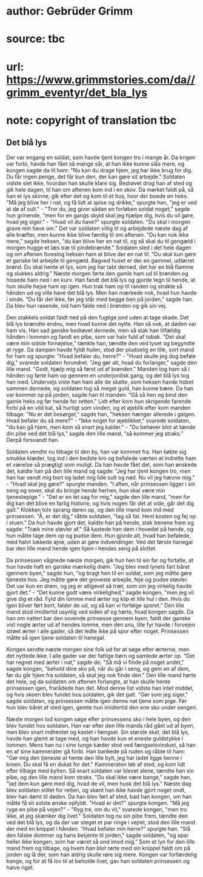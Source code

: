 # author: Gebrüder Grimm
# source: tbc
# url: https://www.grimmstories.com/da//grimm_eventyr/det_bla_lys
# note: copyright of translation tbc

## Det blå lys 

Der var engang en soldat, som havde tjent kongen tro i mange år. Da
krigen var forbi, havde han fået så mange sår, at han ikke kunne slås
mere, og kongen sagde da til ham: "Nu kan du drage hjem, jeg har ikke
brug for dig. Du får ingen penge, det får kun den, der kan gøre sit
arbejde." Soldaten vidste slet ikke, hvordan han skulle klare sig.
Bedrøvet drog han af sted og gik hele dagen, til han om aftenen kom ind
i en skov. Da mørket faldt på, så han et lys skinne, gik efter det og
kom til et hus, hvor der boede en heks. "Må jeg blive her i nat, og få
lidt at spise og drikke," spurgte han, "jeg er ved at dø af sult." -
"Tror du, jeg giver sådan en forløben soldat noget," sagde hun
grinende, "men for en gangs skyld skal jeg hjælpe dig, hvis du vil
gøre, hvad jeg siger." - "Hvad vil du have?" spurgte soldaten. "Du
skal i morgen grave min have om." Det var soldaten villig til og
arbejdede næste dag af alle kræfter, men kunne ikke blive færdig til om
aftenen. "Du kan nok ikke mere," sagde heksen, "du kan blive her en
nat til, og så skal du til gengæld i morgen hugge et læs træ til
pindebrænde." Soldaten sled i det hele dagen og om aftenen foreslog
heksen ham at blive der en nat til. "Du skal kun gøre et ganske let
arbejde til gengæld. Bagved huset er der en gammel, udtørret brønd. Du
skal hente et lys, som jeg har tabt derned, det har en blå flamme og
slukkes aldrig." Næste morgen førte den gamle ham ud til brønden og
hissede ham ned i en kurv. Han fandt det blå lys og gjorde tegn til
hende, at hun skulle hejse ham op igen. Hun trak ham op til randen og
strakte så hånden ud og ville have det blå lys. Men han mærkede nok,
hvad hun havde i sinde. "Du får det ikke, før jeg står med begge ben på
jorden," sagde han. Da blev hun rasende, lod ham falde ned i brønden og
gik sin vej.

Den stakkels soldat faldt ned på den fugtige jord uden at tage skade.
Det blå lys brændte endnu, men hvad kunne det nytte. Han så nok, at
døden var ham vis. Han sad ganske bedrøvet dernede, men så stak han
tilfældig hånden i lommen og fandt en pibe, som var halv fuld af tobak.
"Det skal være min sidste fornøjelse," tænkte han, tændte den ved
lyset og begyndte at ryge. Da dampen havde fyldt hulen, stod der
pludselig en lille, sort mand for ham og spurgte: "Hvad befaler du,
herre?" - "Hvad skulle jeg dog befale dig," svarede soldaten
forundret. "Jeg gør alt, hvad du forlanger," sagde den lille mand.
"Godt, hjælp mig så først ud af brønden." Manden tog ham så i hånden
og førte ham op gennem en underjordisk gang, og det blå lys tog han med.
Undervejs viste han ham alle de skatte, som heksen havde hobet sammen
dernede, og soldaten tog så meget guld, han kunne bære. Da han var
kommet op på jorden, sagde han til manden: "Gå så hen og bind den gamle
heks og før hende for retten." Lidt efter kom hun skrigende farende
forbi på en vild kat, så hurtigt som vinden, og et øjeblik efter kom
manden tilbage. "Nu er det besørget," sagde han, "heksen hænger
allerede i galgen. Hvad befaler du så mere?" - "Ikke noget for
øjeblikket," svarede soldaten, "du kan gå hjem, men kom så snart jeg
kalder." - "Du behøver blot at tænde din pibe ved det blå lys," sagde
den lille mand, "så kommer jeg straks." Derpå forsvandt han.

Soldaten vendte nu tilbage til den by, han var kommet fra. Han købte sig
smukke klæder, tog ind i den bedste kro og befalede værten at indrette
ham et værelse så prægtigt som muligt. Da han havde fået det, som han
ønskede det, kaldte han på den lille mand og sagde: "Jeg har tjent
kongen tro, men han har sendt mig bort og ladet mig lide sult og nød. Nu
vil jeg hævne mig." - "Hvad skal jeg gøre?" spurgte manden. "I
aften, når prinsessen ligger i sin seng og sover, skal du bringe hende
herhen, hun skal være min tjenestepige." - "Det er en let sag for
mig," sagde den lille mand, "men for dig kan det blive en farlig
historie, og hvis nogen får det at vide, går det dig galt." Klokken
tolv sprang døren op, og den lille mand kom ind med prinsessen. "Å, er
det dig," råbte soldaten, "tag så fat. Hent kosten og fej op i
stuen." Da hun havde gjort det, kaldte han på hende, stak benene frem
og sagde: "Træk mine støvler af." Så kastede han dem i hovedet på
hende, og hun måtte tage dem op og pudse dem. Hun gjorde alt, hvad han
befalede, med halvt lukkede øjne, uden at gøre indvendinger. Ved det
første hanegal bar den lille mand hende igen hjem i hendes seng på
slottet.

Da prinsessen vågnede næste morgen, gik hun hen til sin far og fortalte,
at hun havde haft en ganske mærkelig drøm. "Jeg blev med lynets fart
båret igennem byen," sagde hun, "og bragt hen til en soldat, som jeg
måtte gøre tjeneste hos. Jeg måtte gøre det groveste arbejde, feje og
pudse støvler. Det var kun en drøm, og jeg er alligevel så træt, som om
jeg virkelig havde gjort det." - "Det kunne godt være virkelighed,"
sagde kongen, "men jeg vil give dig et råd. Fyld din lomme med ærter og
klip et lille hul i den. Hvis du igen bliver ført bort, falder de ud, og
så kan vi forfølge sporet." Den lille mand stod imidlertid usynlig ved
siden af og hørte, hvad kongen sagde. Da han om natten bar den sovende
prinsesse gennem byen, faldt der ganske vist nogle ærter ud af hendes
lomme, men den snu, lille fyr havde i forvejen strøet ærter i alle
gader, så det ledte ikke på spor efter noget. Prinsessen måtte så igen
tjene soldaten til hanegal.

Kongen sendte næste morgen sine folk ud for at søge efter ærterne, men
det nyttede ikke. I alle gader var der fattige børn og samlede ærter op.
"Det har regnet med ærter i nat," sagde de. "Så må vi finde på noget
andet," sagde kongen, "behold dine sko på, når du går i seng, og gem
en af dem, før du går hjem fra soldaten, så skal jeg nok finde den."
Den lille mand hørte det hele, og da soldaten om aftenen forlangte, at
han skulle hente prinsessen igen, frarådede han det. Mod denne list
vidste han intet middel, og hvis skoen blev fundet hos soldaten, gik det
galt. "Gør som jeg siger," sagde soldaten, og prinsessen måtte igen
denne nat tjene som pige. Før hun blev båret af sted igen, gemte hun
imidlertid den ene sko under sengen.

Næste morgen lod kongen søge efter prinsessens sko i hele byen, og den
blev fundet hos soldaten. Han var efter den lille mands råd gået ud af
byen, men blev snart indhentet og kastet i fængsel. Sin største skat,
det blå lys, havde han glemt at tage med, og han havde kun et eneste
guldstykke i lommen. Mens han nu i sine tunge kæder stod ved
fængselsvinduet, så han en af sine kammerater gå forbi. Han bankede på
ruden og råbte til ham: "Gør mig den tjeneste at hente den lille bylt,
jeg har ladet ligge henne i kroen. Du skal få en dukat for det."
Kammeraten løb af sted, og kom lidt efter tilbage med bylten. Så snart
soldaten var blevet alene, tændte han sin pibe, og den lille mand kom
straks. "Du skal ikke være bange," sagde han, "lad dem kun gøre med
dig, hvad de vil, men husk det blå lys." Næste dag blev soldaten
stillet for retten, og skønt han ikke havde gjort noget ondt, blev han
dømt til døden. Da han blev ført af sted, bad han kongen, om han måtte
få sit sidste ønske opfyldt. "Hvad er det?" spurgte kongen. "Må jeg
ryge en pibe på vejen?" - "Ryg tre, om du vil," svarede kongen, "men
tro ikke, at jeg skænker dig livet." Soldaten tog nu sin pibe frem,
tændte den ved det blå lys, og da der var steget et par ringe i vejret,
stod den lille mand der med en knippel i hånden. "Hvad befaler min
herre?" spurgte han. "Slå den falske dommer og hans betjente til
jorden," sagde soldaten, "og spar heller ikke kongen, som har været så
ond imod mig." Som et lyn for den lille mand frem og tilbage, og hvem
han blot rørte med sin knippel faldt om på jorden og lå der, som han
aldrig skulle røre sig mere. Kongen var forfærdelig bange, og for at få
lov til at beholde livet, gav han soldaten prinsessen og halve riget.

